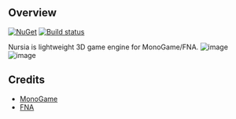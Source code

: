 ## Overview
[![NuGet](https://img.shields.io/nuget/v/Nursia.MonoGame.svg)](https://www.nuget.org/packages/Nursia.MonoGame/) [![Build status](https://ci.appveyor.com/api/projects/status/t8w5xwod4unaaqtd?svg=true)](https://ci.appveyor.com/project/RomanShapiro/nursia)

Nursia is lightweight 3D game engine for MonoGame/FNA.
![image](https://github.com/user-attachments/assets/773b6282-9f9d-4931-b696-032ebdc9f45a)
![image](https://github.com/user-attachments/assets/03cb96f6-907c-4b59-9760-2f168262160f)


## Credits
* [MonoGame](http://www.monogame.net/)
* [FNA](https://github.com/FNA-XNA/FNA)
